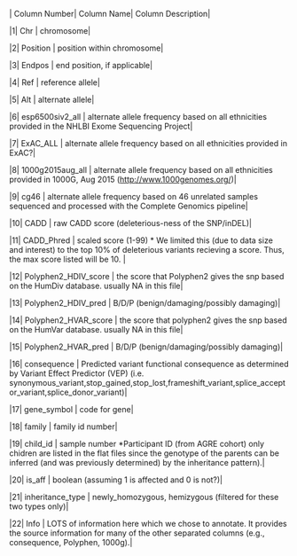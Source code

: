 | Column Number| Column Name| Column Description|
 
|1| Chr | chromosome|
 
|2| Position | position within chromosome|
 
|3| Endpos | end position, if applicable|
 
|4| Ref | reference allele|
 
|5| Alt | alternate allele|
 
|6| esp6500siv2_all | alternate allele frequency based on all ethnicities provided in the NHLBI Exome Sequencing Project|
 
|7| ExAC_ALL | alternate allele frequency based on all ethnicities provided in ExAC?|
 
|8| 1000g2015aug_all | alternate allele frequency based on all ethnicities provided in 1000G, Aug 2015 (http://www.1000genomes.org/)|
 
|9| cg46 | alternate allele frequency based on 46 unrelated samples sequenced and processed with the Complete Genomics pipeline|
 
|10| CADD | raw CADD score (deleterious-ness of the SNP/inDEL)|
 
|11| CADD_Phred | scaled score (1-99) * We limited this (due to data size and interest) to the top 10% of deleterious variants recieving a score. Thus, the max score listed will be 10. |
 
|12| Polyphen2_HDIV_score | the score that Polyphen2 gives the snp based on the HumDiv database.  usually NA in this file|
 
|13| Polyphen2_HDIV_pred | B/D/P (benign/damaging/possibly damaging)|
 
|14| Polyphen2_HVAR_score | the score that polyphen2 gives the snp based on the HumVar database.  usually NA in this file|
 
|15| Polyphen2_HVAR_pred | B/D/P (benign/damaging/possibly damaging)|
 
|16| consequence | Predicted variant functional consequence as determined by Variant Effect Predictor (VEP) (i.e. synonymous_variant,stop_gained,stop_lost,frameshift_variant,splice_acceptor_variant,splice_donor_variant)|
 
|17| gene_symbol | code for gene|
 
|18| family | family id number|
 
|19| child_id | sample number *Participant ID (from AGRE cohort) only chidren are listed in the flat files since the genotype of the parents can be inferred (and was previously determined) by the inheritance pattern).|
 
|20| is_aff | boolean (assuming 1 is affected and 0 is not?)|
 
|21| inheritance_type | newly_homozygous, hemizygous (filtered for these two types only)|
 
|22| Info | LOTS of information here which we chose to annotate. It provides the source information for many of the other separated columns (e.g., consequence, Polyphen, 1000g).|
